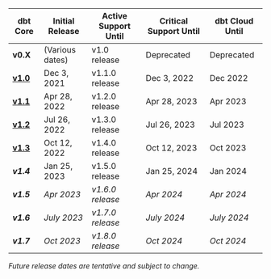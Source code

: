| dbt Core                        | Initial Release | Active Support Until | Critical Support Until  | dbt Cloud Until |
|---------------------------------|-----------------|----------------------|-------------------------|-----------------|
|  **v0.X**                       | (Various dates) | v1.0 release         | Deprecated              | Deprecated      |
| [**v1.0**](upgrading-to-v1.0)   | Dec 3, 2021     | v1.1.0 release       | Dec 3, 2022             | Dec 2022        |
| [**v1.1**](upgrading-to-v1.1)   | Apr 28, 2022    | v1.2.0 release       | Apr 28, 2023            | Apr 2023        |
| [**v1.2**](upgrading-to-v1.2)   | Jul 26, 2022    | v1.3.0 release       | Jul 26, 2023            | Jul 2023        |
| [**v1.3**](upgrading-to-v1.3)   | Oct 12, 2022    | v1.4.0 release       | Oct 12, 2023            | Oct 2023        |
| _**v1.4**_                      | Jan 25, 2023    | v1.5.0 release       | Jan 25, 2024            | Jan 2024        |
| _**v1.5**_                      | _Apr 2023_      | _v1.6.0 release_     | _Apr 2024_              | _Apr 2024_      |
| _**v1.6**_                      | _July 2023_     | _v1.7.0 release_     | _July 2024_             | _July 2024_     |
| _**v1.7**_                      | _Oct 2023_      | _v1.8.0 release_     | _Oct 2024_              | _Oct 2024_      |
_Future release dates are tentative and subject to change._
